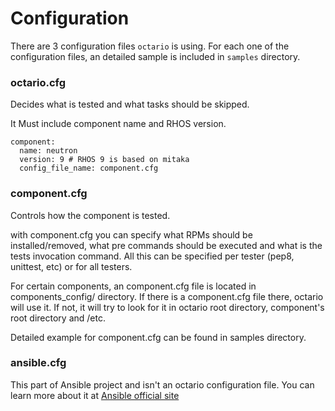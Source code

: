 # Configuration

There are 3 configuration files `octario` is using.
For each one of the configuration files, an detailed sample is included in `samples` directory.

### octario.cfg

Decides what is tested and what tasks should be skipped.

It Must include component name and RHOS version.

```
component:
  name: neutron
  version: 9 # RHOS 9 is based on mitaka
  config_file_name: component.cfg
```

### component.cfg

Controls how the component is tested.

with component.cfg you can specify what RPMs should be installed/removed, what pre commands
should be executed and what is the tests invocation command. All this can be specified per
tester (pep8, unittest, etc) or for all testers.

For certain components, an component.cfg file is located in components_config/<rhos release> directory.
If there is a component.cfg file there, octario will use it. If not, it will try to look for it in octario
root directory, component's root directory and /etc.

Detailed example for component.cfg can be found in samples directory.

### ansible.cfg

This part of Ansible project and isn't an octario configuration file.
You can learn more about it at [Ansible official site](http://docs.ansible.com/ansible/intro_configuration.html)
